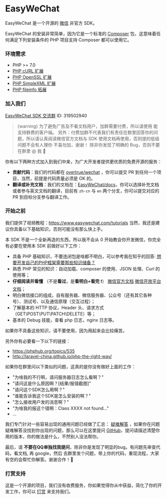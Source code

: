 # EasyWeChat

EasyWeChat 是一个开源的 [微信](http://www.wechat.com) 非官方 SDK。

EasyWeChat 的安装非常简单，因为它是一个标准的 [Composer](https://getcomposer.org/) 包，这意味着任何满足下列安装条件的 PHP 项目支持 Composer 都可以使用它。

### 环境需求

- PHP >= 7.0
- [PHP cURL 扩展](http://php.net/manual/en/book.curl.php)
- [PHP OpenSSL 扩展](http://php.net/manual/en/book.openssl.php)
- [PHP SimpleXML 扩展](http://php.net/manual/en/book.simplexml.php)
- [PHP fileinfo 拓展](http://php.net/manual/en/book.fileinfo.php)



### 加入我们

[EasyWeChat SDK 交流群](http://shang.qq.com/wpa/qunwpa?idkey=b4dcf3ec51a7e8c3c3a746cf450ce59895e5c4ec4fbcb0f80c2cd97c3c6e63e9) ID: 319502940

> {warning} 为了避免广告及不看文档用户，加群需要付费，所以请使用 能支持群费的客户端。
> 另外：付费加群不代表我们有责任在群里回答你的问题，所以请认真阅读微信官方文档与 SDK 使用文档再使用，否则提的低级问题不会有人理你
> 不喜勿加，谢谢！
> 除非你发现了明确的 Bug，否则不要在群里 @ 我 :pray:

你有以下两种方式加入到我们中来，为广大开发者提供更优质的免费开源的服务：

- **贡献代码**：我们的代码都在 [overtrue/wechat](https://github.com/overtrue/wechat) ，你可以提交 PR 到任何一个项目，当然，前提是代码质量必须是 OK 的。
- **翻译或补充文档**：我们的文档在：[EasyWeChat/docs](https://github.com/easywechat/docs/)，你可以选择补充文档或者参与英文文档的翻译，目前有 `zh-cn` 与 `en` 两个分支，你可以提交对应的 PR 到目标分支参与翻译工作。

### 开始之前

我们提供了视频教程：https://www.easywechat.com/tutorials 当然，我还是建议你具备以下基础知识，否则可能没有那么快上手。

本 SDK 不是一个全新再造的东西，所以我不会从 0 开始教会你开发微信，你完全有必要在使用本 SDK 前做好以下工作：

- 具备 PHP 基础知识，不要连闭包是啥都不明白，可以参考我在知乎的回答: [想要开发自己的PHP框架需要那些知识储备？](http://www.zhihu.com/question/26635323/answer/33812516)
- 熟悉 PHP 常见的知识：自动加载、composer 的使用、JSON 处理、Curl 的使用等；
- **仔细阅读并看懂** （不是**看过**，是**看明白+看完** :exclamation:） [微信官方文档](http://mp.weixin.qq.com/wiki/13/80a1a25adbc46faf2716774c423b3151.html) [微信开放平台文档](https://open.weixin.qq.com/cgi-bin/showdocument?action=dir_list&t=resource/res_list&verify=1&id=open1419318292&token=&lang=zh_CN)；
- 明白微信接口的组成，自有服务器、微信服务器、公众号（还有其它各种号）、测试号、以及通信原理（交互过程）；
- 了解基本的 HTTP 协议，Header 头、请求方式（GET\POST\PUT\PATCH\DELETE）等；
- 基本的 Debug 技能，查看 php 日志，nginx 日志等。

如果你不具备这些知识，请不要使用，因为用起来会比较痛苦。

另外你有必要看一下以下的链接：

- https://phphub.org/topics/535
- http://laravel-china.github.io/php-the-right-way/

如果你在群里问以下类似的问题，这真的是你没有做好上面的工作：

- "为啥我的不行啊，请问服务器日志怎么看啊？"
- "请问这是什么原因啊？[结果/报错截图]"
- "请问这个SDK怎么用啊？"
- "谁能告诉我这个SDK是怎么安装的啊？"
- "怎么接收用户发的消息啊？"
- "为啥我的报这个错啊：Class XXXX not found..."
- ...

我们专门针对一些容易出现的通用问题已经做了汇总： [疑难解答](/docs/master/zh-CN/troubleshooting) ，如果你在问题疑难解答没找到你出现的问题，那么可以在这里提问 [GitHub](https://github.com/overtrue/wechat/issues)，提问请描述清楚你用的版本，你的做法是什么，不然别人没法帮你。

最后，请 **不要在QQ单独找我提问**，除非你是发现了明显的bug。有问题先审查代码，看文档, 再 google，然后 去群里发个问题，带上你的代码，重现流程，大家有空的会帮忙你解答。谢谢合作！:pray:


### 打赏支持

这是一个开源的项目，我们没有收费服务，你如果觉得你从中获益，简化了你的开发工作，你可以 [打赏](/donate) 来支持我们。
